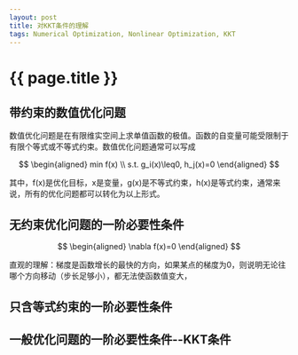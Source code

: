 ```yaml
---
layout: post
title: 对KKT条件的理解
tags: Numerical Optimization, Nonlinear Optimization, KKT
---
```


# {{ page.title }}

## 带约束的数值优化问题

数值优化问题是在有限维实空间上求单值函数的极值。函数的自变量可能受限制于有限个等式或不等式约束。数值优化问题通常可以写成

$$
\begin{aligned}
min f(x) \\
s.t. g_i(x)\leq0, h_j(x)=0
\end{aligned}
$$

其中，f(x)是优化目标，x是变量，g(x)是不等式约束，h(x)是等式约束，通常来说，所有的优化问题都可以转化为以上形式。

## 无约束优化问题的一阶必要性条件

$$
\begin{aligned}
\nabla f(x)=0
\end{aligned}
$$

直观的理解：梯度是函数增长的最快的方向，如果某点的梯度为0，则说明无论往哪个方向移动（步长足够小），都无法使函数值变大，

## 只含等式约束的一阶必要性条件



## 一般优化问题的一阶必要性条件--KKT条件



